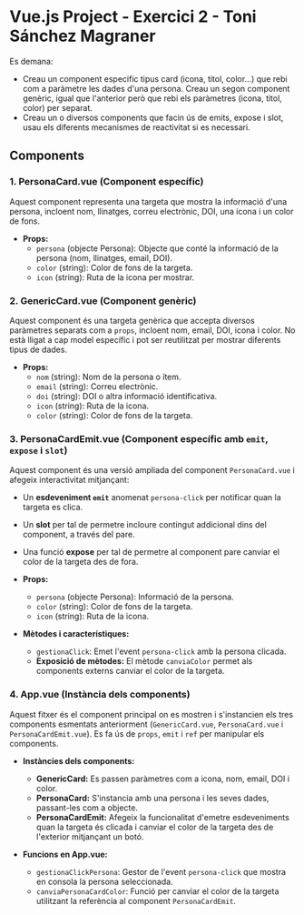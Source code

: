 # Vue.js Project - Exercici 2 - Toni Sánchez Magraner

Es demana:

- Creau un component especific tipus card (icona, titol, color...) que rebi com a paràmetre les dades d'una persona. Creau un segon component genèric, igual que l'anterior però que rebi els paràmetres (icona, titol, color) per separat.
- Creau un o diversos components que facin ús de emits, expose i slot, usau els diferents mecanismes de reactivitat si es necessari.

## Components

### 1. **PersonaCard.vue** (Component específic)

Aquest component representa una targeta que mostra la informació d'una persona, incloent nom, llinatges, correu electrònic, DOI, una icona i un color de fons.

- **Props:**
  - `persona` (objecte Persona): Objecte que conté la informació de la persona (nom, llinatges, email, DOI).
  - `color` (string): Color de fons de la targeta.
  - `icon` (string): Ruta de la icona per mostrar.

### 2. **GenericCard.vue** (Component genèric)

Aquest component és una targeta genèrica que accepta diversos paràmetres separats com a `props`, incloent nom, email, DOI, icona i color. No està lligat a cap model específic i pot ser reutilitzat per mostrar diferents tipus de dades.

- **Props:**
  - `nom` (string): Nom de la persona o ítem.
  - `email` (string): Correu electrònic.
  - `doi` (string): DOI o altra informació identificativa.
  - `icon` (string): Ruta de la icona.
  - `color` (string): Color de fons de la targeta.

### 3. **PersonaCardEmit.vue** (Component específic amb `emit`, `expose` i `slot`)

Aquest component és una versió ampliada del component `PersonaCard.vue` i afegeix interactivitat mitjançant:

- Un **esdeveniment `emit`** anomenat `persona-click` per notificar quan la targeta es clica.
- Un **slot** per tal de permetre incloure contingut addicional dins del component, a través del pare.
- Una funció **expose** per tal de permetre al component pare canviar el color de la targeta des de fora.

- **Props:**
  - `persona` (objecte Persona): Informació de la persona.
  - `color` (string): Color de fons de la targeta.
  - `icon` (string): Ruta de la icona.
- **Mètodes i característiques:**
  - `gestionaClick`: Emet l'event `persona-click` amb la persona clicada.
  - **Exposició de mètodes:** El mètode `canviaColor` permet als components externs canviar el color de la targeta.

### 4. **App.vue** (Instància dels components)

Aquest fitxer és el component principal on es mostren i s'instancien els tres components esmentats anteriorment (`GenericCard.vue`, `PersonaCard.vue` i `PersonaCardEmit.vue`). Es fa ús de `props`, `emit` i `ref` per manipular els components.

- **Instàncies dels components:**

  - **GenericCard:** Es passen paràmetres com a icona, nom, email, DOI i color.
  - **PersonaCard:** S'instancia amb una persona i les seves dades, passant-les com a objecte.
  - **PersonaCardEmit:** Afegeix la funcionalitat d'emetre esdeveniments quan la targeta és clicada i canviar el color de la targeta des de l'exterior mitjançant un botó.

- **Funcions en App.vue:**
  - `gestionaClickPersona`: Gestor de l'event `persona-click` que mostra en consola la persona seleccionada.
  - `canviaPersonaCardColor`: Funció per canviar el color de la targeta utilitzant la referència al component `PersonaCardEmit`.
